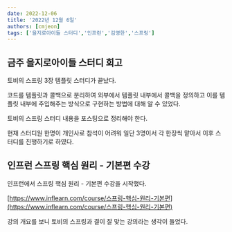```yaml
---
date: 2022-12-06
title: '2022년 12월 6일'
authors: [cmjeon]
tags: ['을지로아이들 스터디','인프런','김영한','스프링']
---
```


## 금주 을지로아이들 스터디 회고

토비의 스프링 3장 템플릿 스터디가 끝났다.
 
코드를 템플릿과 콜백으로 분리하여 외부에서 템플릿 내부에서 콜백을 정의하고 이를 템플릿 내부에 주입해주는 방식으로 구현하는 방법에 대해 알 수 있었다.

토비의 스프링 스터디 내용을 포스팅으로 정리해야 한다.

현재 스터디원 한명이 개인사로 참석이 어려워 일단 3명이서 각 한장씩 맡아서 이후 스터디를 진행하기로 하였다.

## 인프런 스프링 핵심 원리 - 기본편 수강

인프런에서 스프링 핵심 원리 - 기본편 수강을 시작했다.

[https://www.inflearn.com/course/스프링-핵심-원리-기본편](https://www.inflearn.com/course/스프링-핵심-원리-기본편)

강의 개요를 보니 토비의 스프링과 결이 잘 맞는 강의라는 생각이 들었다.